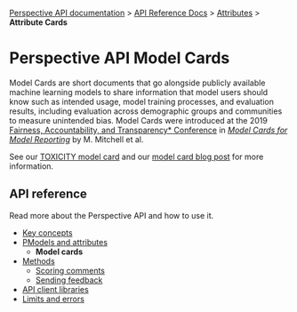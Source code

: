[Perspective API documentation](../../README.md) >  [API Reference Docs](../README.md) > [Attributes](../models.md) > **Attribute Cards**

# Perspective API Model Cards

Model Cards are short documents that go alongside publicly available machine 
learning models to share information that model users should know such as 
intended usage, model training processes, and evaluation results, including 
evaluation across demographic groups and communities to measure unintended bias.
Model Cards were introduced at the 2019 
[Fairness, Accountability, and Transparency* Conference](https://fatconference.org/index.html) 
in *[Model Cards for Model Reporting](https://dl.acm.org/citation.cfm?id=3287596)*
by M. Mitchell et al.

See our [TOXICITY model card](English/toxicity.md) and our [model card blog post](https://medium.com/the-false-positive/increasing-transparency-in-machine-learning-models-311ee08ca58a) for more information.

## API reference

Read more about the Perspective API and how to use it.

* [Key concepts](../key-concepts.md)
* [PModels and attributes](../models.md)
   * **Model cards**
* [Methods](../methods.md)
   * [Scoring comments](../methods.md#scoring-comments-analyzecomment)
   * [Sending feedback](../methods.md#sending-feedback-suggestcommentscore)
* [API client libraries](../clients.md)
* [Limits and errors](../limits.md)

